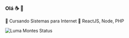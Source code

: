 ### Olá ☕ 👏
<!--
**lumamontes/lumamontes** is a ✨ _special_ ✨ repository because its `README.md` (this file) appears on your GitHub profile.

Here are some ideas to get you started:

- 🔭 I’m currently working on ...
- 🌱 I’m currently learning ...
- 👯 I’m looking to collaborate on ...
- 🤔 I’m looking for help with ...
- 💬 Ask me about ...
- 📫 How to reach me: ...
- 😄 Pronouns: ...
- ⚡ Fun fact: ...
-->
📖 Cursando Sistemas para Internet
🔭 ReactJS, Node, PHP 

![Luma Montes Status](https://github-readme-stats.vercel.app/api?username=lumamontes&show_icons=true&theme=synthwave)


